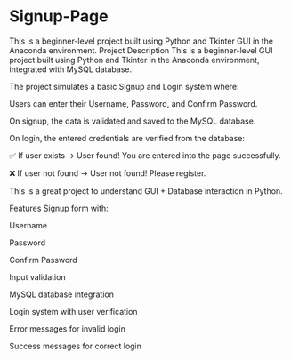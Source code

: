 # Signup-Page
This is a beginner-level project built using Python and Tkinter GUI in the Anaconda environment.
Project Description
This is a beginner-level GUI project built using Python and Tkinter in the Anaconda environment, integrated with MySQL database.

The project simulates a basic Signup and Login system where:

Users can enter their  Username, Password, and Confirm Password.

On signup, the data is validated and saved to the MySQL database.

On login, the entered credentials are verified from the database:

✅ If user exists → User found! You are entered into the page successfully.

❌ If user not found → User not found! Please register.

This is a great project to understand GUI + Database interaction in Python.


Features
Signup form with:

Username

Password

Confirm Password

Input validation

MySQL database integration

Login system with user verification

Error messages for invalid login

Success messages for correct login
